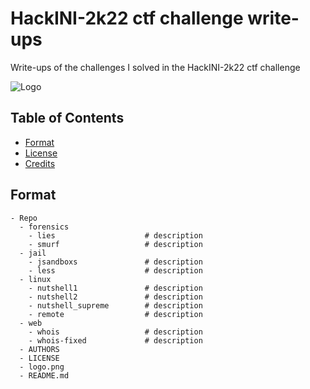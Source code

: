 # HackINI-2k22 ctf challenge write-ups
Write-ups of the challenges I solved in the HackINI-2k22 ctf challenge

![Logo](logo.png)

<!-- TABLE OF CONTENTS -->
## Table of Contents

* [Format](#format)
* [License](#license)
* [Credits](#credits)

## Format

```
- Repo
  - forensics
    - lies                    # description
    - smurf                   # description
  - jail
    - jsandboxs               # description
    - less                    # description
  - linux
    - nutshell1               # description
    - nutshell2               # description
    - nutshell_supreme        # description
    - remote                  # description
  - web
    - whois                   # description
    - whois-fixed             # description
  - AUTHORS
  - LICENSE
  - logo.png
  - README.md
```
